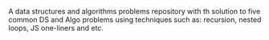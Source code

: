 A data structures and algorithms problems repository with th solution to five common DS and Algo problems using techniques such as: recursion, nested loops, JS one-liners and etc.